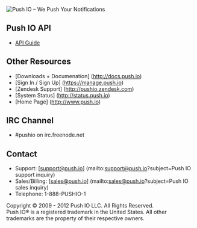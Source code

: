 ![Push IO – We Push Your Notifications](http://push.io/wp-content/uploads/2012/05/pushio_logo.png)

## Push IO API 

* [API Guide](http://docs.push.io/PushIO_API/)

## Other Resources
* [Downloads + Documenation] (http://docs.push.io)
* [Sign In / Sign Up] (https://manage.push.io)    
* [Zendesk Support] (http://pushio.zendesk.com)  
* [System Status] (http://status.push.io)
* [Home Page] (http://www.push.io)

## IRC Channel
* #pushio on irc.freenode.net

## Contact
* Support: [support@push.io] (mailto:support@push.io?subject=Push IO support inquiry)  
* Sales/Billing: [sales@push.io] (mailto:sales@push.io?subject=Push IO sales inquiry)  
* Telephone: 1-888-PUSHIO-1

Copyright © 2009 - 2012 Push IO LLC. All Rights Reserved.  
Push IO® is a registered trademark in the United States. All other trademarks are the property of their respective owners.
